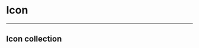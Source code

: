 # Icon

---

## Icon collection

<template>
  <ul class="icon-list">
    <li v-for="(item ,index) in list" :key="index">
      <i :class="item"></i>
      <span>{{item}}</span>
    </li>
  </ul>
</template>

<script>
export default {
  data() {
    return {
      list: [
        "lin-icon-date",
        "lin-icon-thumbsup",
        "lin-icon-chat",
        "lin-icon-down",
        "lin-icon-left",
        "lin-icon-up",
        "lin-icon-upload",
        "lin-icon-delete",
        "lin-icon-search",
        "lin-icon-close",
        "lin-icon-right",
        "lin-icon-leftarrow",
        "lin-icon-password",
        "lin-icon-rightarrow",
        "lin-icon-user",
        "lin-icon-downarrow",
        "lin-icon-play",
        "lin-icon-volume",
        "lin-icon-mute",
        "lin-icon-pause",
        "lin-icon-fullscreen",
        "lin-icon-full-screen",
        "lin-icon-loading",
        "lin-icon-back"
      ]
    };
  }
};
</script>

<style lang="scss" scoped>
.icon-list {
  list-style: none;
  display: flex;
  flex-direction: row;
  flex-wrap: wrap;
  padding-left: 0;
  > li {
    box-sizing: border-box;
    padding: 5px;
    display: flex;
    flex-direction: column;
    align-items: center;
    justify-content: center;
    border: 1px solid #eee;
    margin-right: -1px;
    margin-bottom: -1px;

    width: 16.66%;
    height: 120px;
    font-size: 14px;
    color: #666;
        cursor: pointer;
    &:hover {
      color: #1989fa;
    }
    >i{
      font-size:22px;
    }
    > span {
      font-size: 12px;
      margin-top: 10px;
    }
  }
}
</style>

